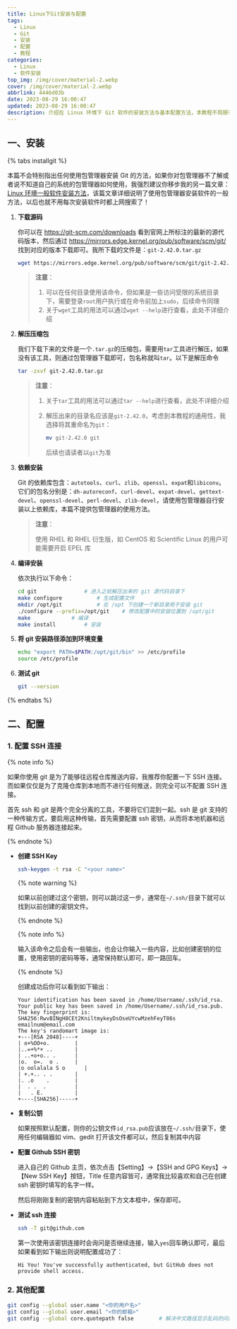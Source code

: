 ```yaml
---
title: Linux下Git安装与配置
tags:
  - Linux
  - Git
  - 安装
  - 配置
  - 教程
categories:
  - Linux
  - 软件安装
top_img: /img/cover/material-2.webp
cover: /img/cover/material-2.webp
abbrlink: 4446d03b
date: 2023-08-29 16:00:47
updated: 2023-08-29 16:00:47
description: 介绍在 Linux 环境下 Git 软件的安装方法与基本配置方法，本教程不局限于任何 Linux 发行版
---
```


## 一、安装

{% tabs installgit %}

<!-- tab 包管理器安装 -->

本篇不会特别指出任何使用包管理器安装 Git 的方法，如果你对包管理器不了解或者说不知道自己的系统的包管理器如何使用，我强烈建议你移步我的另一篇文章：[Linux 环境一般软件安装方法](/posts/9f09e5f1/)，该篇文章详细说明了使用包管理器安装软件的一般方法，以后也就不用每次安装软件时都上网搜索了！

<!-- endtab -->

<!-- tab 源码编译安装 -->

1. **下载源码**

   你可以在 https://git-scm.com/downloads 看到官网上所标注的最新的源代码版本，然后通过 https://mirrors.edge.kernel.org/pub/software/scm/git/ 找到对应的版本下载即可。我所下载的文件是：`git-2.42.0.tar.gz`

   ```bash
   wget https://mirrors.edge.kernel.org/pub/software/scm/git/git-2.42.0.tar.gz
   ```

   > **注意**：
   >
   > 1. 可以在任何目录使用该命令，但如果是一些访问受限的系统目录下，需要登录`root`用户执行或在命令前加上`sudo`，后续命令同理
   > 2. 关于`wget`工具的用法可以通过`wget --help`进行查看，此处不详细介绍

2. **解压压缩包**

   我们下载下来的文件是一个`.tar.gz`的压缩包，需要用`tar`工具进行解压，如果没有该工具，则通过包管理器下载即可，包名称就叫`tar`。以下是解压命令

   ```bash
   tar -zxvf git-2.42.0.tar.gz
   ```

   > **注意**：
   >
   > 1. 关于`tar`工具的用法可以通过`tar --help`进行查看，此处不详细介绍
   >
   > 2. 解压出来的目录名应该是`git-2.42.0`，考虑到本教程的通用性，我选择将其重命名为`git`：
   >
   >    ```bash
   >    mv git-2.42.0 git
   >    ```
   >
   >    后续也请读者以`git`为准

3. **依赖安装**

   Git 的依赖库包含：`autotools`、`curl`、`zlib`、`openssl`、`expat`和`libiconv`。它们的包名分别是：`dh-autoreconf`、`curl-devel`、`expat-devel`、`gettext-devel`、`openssl-devel`、`perl-devel`、`zlib-devel`，请使用包管理器自行安装以上依赖库，本篇不提供包管理器的使用方法。

   > **注意**：
   >
   > 使用 RHEL 和 RHEL 衍生版，如 CentOS 和 Scientific Linux 的用户可能需要开启 EPEL 库

4. **编译安装**

   依次执行以下命令：

   ```bash
   cd git				# 进入之前解压出来的 git 源代码目录下
   make configure			# 生成配置文件
   mkdir /opt/git			# 在 /opt 下创建一个新目录用于安装 git
   ./configure --prefix=/opt/git	# 修改配置中的安装位置到 /opt/git
   make				# 编译
   make install			# 安装
   ```

5. **将 git 安装路径添加到环境变量**

   ```bash
   echo "export PATH=$PATH:/opt/git/bin" >> /etc/profile
   source /etc/profile
   ```

6. **测试 git**

   ```bash
   git --version
   ```

<!-- endtab -->

{% endtabs %}



## 二、配置

### 1. 配置 SSH 连接

{% note info %}

如果你使用 git 是为了能够往远程仓库推送内容，我推荐你配置一下 SSH 连接。而如果仅仅是为了克隆仓库到本地而不进行任何推送，则完全可以不配置 SSH 连接。

首先 ssh 和 git 是两个完全分离的工具，不要将它们混到一起。ssh 是 git 支持的一种传输方式，要启用这种传输，首先需要配置 ssh 密钥，从而将本地机器和远程 Github 服务器连接起来。

{% endnote %}

- **创建 SSH Key**

  ```bash
  ssh-keygen -t rsa -C "<your name>"
  ```

  {% note warning %}

  如果以前创建过这个密钥，则可以跳过这一步，通常在`~/.ssh/`目录下就可以找到以前创建的密钥文件。

  {% endnote %}

  {% note info %}

  输入该命令之后会有一些输出，也会让你输入一些内容，比如创建密钥的位置，使用密钥的密码等等，通常保持默认即可，即一路回车。

  {% endnote %}

  创建成功后你可以看到如下输出：

  ```
  Your identification has been saved in /home/Username/.ssh/id_rsa.
  Your public key has been saved in /home/Username/.ssh/id_rsa.pub.
  The key fingerprint is:
  SHA256:RwvBINgH8CEt2KniltmykeyDsOseUYcwMzehFeyT86s emailnum@email.com
  The key's randomart image is:
  +---[RSA 2048]----+
  | o+%OO+o.        |
  |..=+%*+ ..       |
  | ..+o+o.. .      |
  |o.  o=.  o .     |
  |o oolalala S o      |
  | +.+.. . .       |
  |. .o    .        |
  |  . .  .         |
  |   . E.          |
  +----[SHA256]-----+
  ```

- **复制公钥**

  如果按照默认配置，则你的公钥文件`id_rsa.pub`应该放在`~/.ssh/`目录下，使用任何编辑器如 vim、gedit 打开该文件都可以，然后复制其中内容

- **配置 Github SSH 密钥**

  进入自己的 Github 主页，依次点击【Setting】->【SSH and GPG Keys】->【New SSH Key】按钮，Title 任意内容皆可，通常我比较喜欢和自己在创建 ssh 密钥时填写的名字一样。

  然后将刚刚复制的密钥内容粘贴到下方文本框中，保存即可。

- **测试 ssh 连接**

  ```bash
  ssh -T git@github.com
  ```

  第一次使用该密钥连接时会询问是否继续连接，输入`yes`回车确认即可，最后如果看到如下输出则说明配置成功了：

  ```
  Hi You! You've successfully authenticated, but GitHub does not provide shell access.
  ```



### 2. 其他配置

```bash
git config --global user.name "<你的用户名>"
git config --global user.email "<你的邮箱>"
git config --global core.quotepath false		# 解决中文路径显示乱码的问题
```
